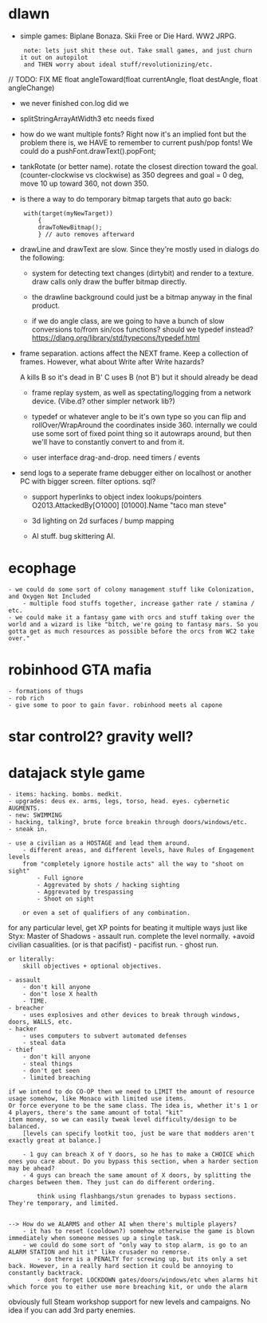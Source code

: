 dlawn
================================================================================================

 - simple games: Biplane Bonaza. Skii Free or Die Hard. WW2 JRPG.
		
		note: lets just shit these out. Take small games, and just churn it out on autopilot
		and THEN worry about ideal stuff/revolutionizing/etc.



// TODO: FIX ME
float angleToward(float currentAngle, float destAngle, float angleChange)


 - we never finished con.log did we

 - splitStringArrayAtWidth3 etc needs fixed

 - how do we want multiple fonts? Right now it's an implied font but the problem there is, we HAVE to remember to 
 current push/pop fonts! We could do a pushFont.drawText().popFont;

 - tankRotate (or better name). rotate the closest direction toward the goal. (counter-clockwise vs clockwise)
	as 350 degrees and goal = 0 deg, move 10 up toward 360, not down 350.

 - is there a way to do temporary bitmap targets that auto go back:
	 
		with(target(myNewTarget))
			{
			drawToNewBitmap();
			} // auto removes afterward

 - drawLine and drawText are slow. Since they're mostly used in dialogs do the following:
	- system for detecting text changes (dirtybit) and render to a texture. draw calls only draw the
		buffer bitmap directly.
	- the drawline background could just be a bitmap anyway in the final product.


	- if we do angle class, are we going to have a bunch of slow conversions to/from sin/cos functions?
		should we typedef instead?
			https://dlang.org/library/std/typecons/typedef.html

 - frame separation. actions affect the NEXT frame. Keep a collection of frames. However, what about Write after Write hazards? 
	
	A kills B so it's dead in B'
	C uses B (not B') but it should already be dead
	
	- frame replay system, as well as spectating/logging from a network device. (Vibe.d? other simpler network lib?)
	
	- typedef or whatever angle to be it's own type so you can flip and rollOver/WrapAround the coordinates inside 360.
		internally we could use some sort of fixed point thing so it autowraps around, but then we'll have to 
		constantly convert to and from it.
		
	- user interface drag-and-drop. need timers / events

 - send logs to a seperate frame debugger either on localhost or another PC with bigger screen. filter options. sql?
	- support hyperlinks to object index lookups/pointers
		O2013.AttackedBy[O1000]
			 [01000].Name "taco man steve"

	- 3d lighting on 2d surfaces / bump mapping
	
	- AI stuff. bug skittering AI.




ecophage
================================================================================================
	- we could do some sort of colony management stuff like Colonization, and Oxygen Not Included
		- multiple food stuffs together, increase gather rate / stamina / etc.
	- we could make it a fantasy game with orcs and stuff taking over the world and a wizard is like "bitch, we're going to fantasy mars. So you gotta get as much resources as possible before the orcs from WC2 take over."
	


robinhood GTA mafia
================================================================================================
	- formations of thugs
	- rob rich
	- give some to poor to gain favor. robinhood meets al capone

star control2? gravity well?
================================================================================================



datajack style game
================================================================================================
	- items: hacking. bombs. medkit.
	- upgrades: deus ex. arms, legs, torso, head. eyes. cybernetic AUGMENTS.
	- new: SWIMMING
	- hacking, talking?, brute force breakin through doors/windows/etc.
	- sneak in.
	
	- use a civilian as a HOSTAGE and lead them around.
		- different areas, and different levels, have Rules of Engagement levels
		from "completely ignore hostile acts" all the way to "shoot on sight"
			- Full ignore
			- Aggrevated by shots / hacking sighting
			- Aggrevated by trespassing
			- Shoot on sight
			
		or even a set of qualifiers of any combination.
	
for any particular level, get XP points for beating it multiple ways just like Styx: Master of Shadows 
	- assault run. complete the level normally. +avoid civilian casualities. (or is that pacifist)
	- pacifist run. 
	- ghost run. 
	
	or literally:
		skill objectives + optional objectives.
	
	- assault
		- don't kill anyone
		- don't lose X health
		- TIME.
	- breacher
		- uses explosives and other devices to break through windows, doors, WALLS, etc.
	- hacker
		- uses computers to subvert automated defenses
		- steal data
	- thief 
		- don't kill anyone
		- steal things
		- don't get seen
		- limited breaching

	if we intend to do CO-OP then we need to LIMIT the amount of resource usage somehow, like Monaco with limited use items. 
	Or force everyone to be the same class. The idea is, whether it's 1 or 4 players, there's the same amount of total "kit" 
	item money, so we can easily tweak level difficulty/design to be balanced.
		[levels can specify lootkit too, just be ware that modders aren't exactly great at balance.]
	
		- 1 guy can breach X of Y doors, so he has to make a CHOICE which ones you care about. Do you bypass this section, when a harder section may be ahead?
		- 4 guys can breach the same amount of X doors, by splitting the charges between them. They just can do different ordering.
		
			think using flashbangs/stun grenades to bypass sections. They're temporary, and limited.
		
		
	--> How do we ALARMS and other AI when there's multiple players?
		- it has to reset (cooldown?) somehow otherwise the game is blown immediately when someone messes up a single task.
		- we could do some sort of "only way to stop alarm, is go to an ALARM STATION and hit it" like crusader no remorse.
			- so there is a PENALTY for screwing up, but its only a set back. However, in a really hard section it could be annoying to constantly backtrack.
			- dont forget LOCKDOWN gates/doors/windows/etc when alarms hit which force you to either use more breaching kit, or undo the alarm

obviously full Steam workshop support for new levels and campaigns. No idea if you can add 3rd party enemies.
